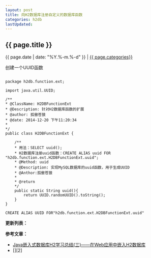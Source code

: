 ```yaml
---
layout: post
title: 向H2数据库注册自定义的数据库函数
categories: h2db
lastUpdated:
---
```


## {{ page.title }}

{{ page.date | date: "%Y.%-m.%-d" }} | <a href="/archive#{{ page.categories }}">{{ page.categories}}</a>


创建一个UUID函数

```

package h2db.function.ext;
 
import java.util.UUID;
 
/**
* @ClassName: H2DBFunctionExt
* @Description: 针对H2数据库函数的扩展
* @author: 孤傲苍狼
* @date: 2014-12-20 下午11:20:34
*
*/ 
public class H2DBFunctionExt {
 
    /**
    * 用法：SELECT uuid();
    * H2数据库注册uuid函数：CREATE ALIAS uuid FOR "h2db.function.ext.H2DBFunctionExt.uuid";
    * @Method: uuid
    * @Description: 实现MySQL数据库的uuid函数，用于生成UUID
    * @Anthor:孤傲苍狼
    *
    * @return
    */ 
    public static String uuid(){
        return UUID.randomUUID().toString();
    }
}

CREATE ALIAS UUID FOR"h2db.function.ext.H2DBFunctionExt.uuid"

```


**更新列表：**



**参考文章：**

* [Java嵌入式数据库H2学习总结(三)——在Web应用中嵌入H2数据库 ][1]
* [][2]

[1]: https://blog.csdn.net/guicaizhou/article/details/51862423